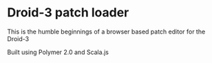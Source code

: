 # Droid-3 patch loader

This is the humble beginnings of a browser based patch editor for the Droid-3

Built using Polymer 2.0 and Scala.js
